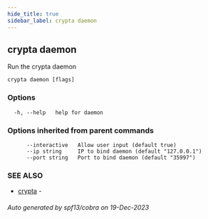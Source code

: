 ```yaml
---
hide_title: true
sidebar_label: crypta daemon
---
```

## crypta daemon

Run the crypta daemon

```
crypta daemon [flags]
```

### Options

```
  -h, --help   help for daemon
```

### Options inherited from parent commands

```
      --interactive   Allow user input (default true)
      --ip string     IP to bind daemon (default "127.0.0.1")
      --port string   Port to bind daemon (default "35997")
```

### SEE ALSO

* [crypta](crypta.md)	 - 

###### Auto generated by spf13/cobra on 19-Dec-2023
